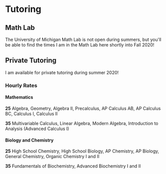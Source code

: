 # Tutoring

## Math Lab

The University of Michigan Math Lab is not open during summers, but you'll be
able to find the times I am in the Math Lab here shortly into Fall 2020!

## Private Tutoring
I am available for private tutoring during summer 2020!

### Hourly Rates

#### Mathematics

**25** Algebra, Geometry, Algebra II, Precalculus, AP Calculus AB, AP Calculus BC, Calculus I, Calculus II



**35** Multivariable Calculus, Linear Algebra, Modern Algebra, Introduction to Analysis (Advanced Calculus I)



#### Biology and Chemistry

**25** High School Chemistry, High School Biology, AP Chemistry, AP Biology, General Chemistry, Organic Chemistry I and II


**35** Fundamentals of Biochemistry, Advanced Biochemistry I and II
